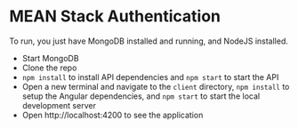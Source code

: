 # MEAN Stack Authentication

To run, you just have MongoDB installed and running, and NodeJS installed.

* Start MongoDB
* Clone the repo
* `npm install` to install API dependencies and `npm start` to start the API
* Open a new terminal and navigate to the `client` directory, `npm install` to setup the Angular dependencies, and `npm start` to start the local development server
* Open http://localhost:4200 to see the application